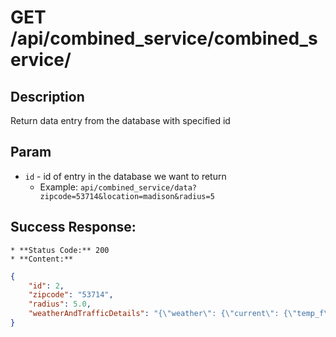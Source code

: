 # GET /api/combined_service/combined_service/

## Description
Return data entry from the database with specified id

## Param
* `id` - id of entry in the database we want to return 
    * Example: `api/combined_service/data?zipcode=53714&location=madison&radius=5`

## Success Response:
    * **Status Code:** 200
    * **Content:**

```json
{
    "id": 2,
    "zipcode": "53714",
    "radius": 5.0,
    "weatherAndTrafficDetails": "{\"weather\": {\"current\": {\"temp_f\": 44.8, \"humidity\": 50, \"wind_dir\": \"NNE\", \"wind_mph\": 6, \"feelslike_f\": 41.4}, \"location\": {\"lat\": 43.1818008422852, \"lon\": -89.4532012939453, \"name\": \"Waunakee\", \"localtime\": \"2025-04-15 22:04\"}}, \"incidents\": [{\"id\": \"3944290500030770243\", \"lat\": 43.19079, \"lng\": -89.45683, \"type\": 4, \"endTime\": \"2025-04-17T00:40:56\", \"distance\": 0.08763206960845245, \"fullDesc\": \"Closed\", \"severity\": 3, \"impacting\": true, \"startTime\": \"2025-04-15T12:40:56\"}]}"
}